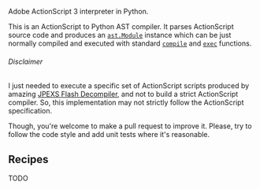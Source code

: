 Adobe ActionScript 3 interpreter in Python.

This is an ActionScript to Python AST compiler. It parses ActionScript source code and produces an [`ast.Module`](https://docs.python.org/3/library/ast.html#abstract-grammar) instance which can be just normally compiled and executed with standard [`compile`](https://docs.python.org/3/library/functions.html#compile) and [`exec`](https://docs.python.org/3/library/functions.html#exec) functions.

###### Disclaimer

I just needed to execute a specific set of ActionScript scripts produced by amazing [JPEXS Flash Decompiler](https://github.com/jindrapetrik/jpexs-decompiler), and not to build a strict ActionScript compiler. So, this implementation may not strictly follow the ActionScript specification.

Though, you're welcome to make a pull request to improve it. Please, try to follow the code style and add unit tests where it's reasonable.

## Recipes

TODO
